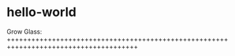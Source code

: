 # hello-world
Grow Glass:  
++++++++++++++++++++++++++++++++++++++++++++++++++++++++++++++++++++++++++++++++++++++
